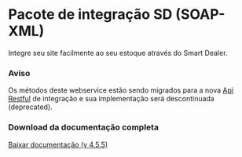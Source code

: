 # Pacote de integração SD (SOAP-XML)
Integre seu site facilmente ao seu estoque através do Smart Dealer.

### Aviso

Os métodos deste webservice estão sendo migrados para a nova [Api Restful](https://github.com/smartdealer/sdapi) de integração e sua implementação será descontinuada (deprecated).

### Download da documentação completa

[Baixar documentação (v 4.5.5)](https://github.com/smartdealer/sdpack/blob/master/docs/%5BSDS%5D%20Manual%20de%20Integra%C3%A7%C3%A3o%20-%20Smart%20Dealer%20Webservice%20v4.5.5.pdf)
